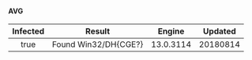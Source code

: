 #### AVG
| Infected      | Result      | Engine      | Updated      |
|:-------------:|:-----------:|:-----------:|:------------:|
| true | Found Win32/DH{CGE?} | 13.0.3114 | 20180814 |

